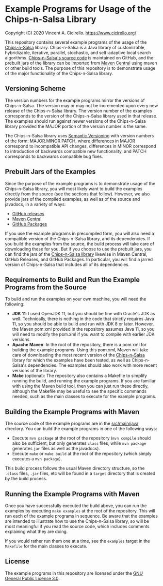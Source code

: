 # Example Programs for Usage of the Chips-n-Salsa Library

Copyright (C) 2020 Vincent A. Cicirello. https://www.cicirello.org/

This repository contains several example programs of the usage of the [Chips-n-Salsa](https://chips-n-salsa.cicirello.org) 
library. Chips-n-Salsa is a Java library of customizable, hybridizable, iterative, parallel, stochastic, and self-adaptive 
local search algorithms. [Chips-n-Salsa's source code](https://github.com/cicirello/Chips-n-Salsa) is maintained on GitHub,
and the prebuilt jars of the library can be imported from [Maven Central](https://search.maven.org/artifact/org.cicirello/chips-n-salsa) 
using maven or other build tools. The purpose of this repository is to demonstrate usage of the major functionality of the
Chips-n-Salsa library.

## Versioning Scheme

The version numbers for the example programs mirror the versions of
Chips-n-Salsa. The version may or may not be incremented upon every new release
of the Chips-n-Salsa library. The version number of the examples corresponds
to the version of the Chips-n-Salsa library used in that release.
The examples should run against newer versions of the Chips-n-Salsa library
provided the MAJOR portion of the version number is the same.  

The Chips-n-Salsa library uses [Semantic Versioning](https://semver.org/) with 
version numbers of the form: MAJOR.MINOR.PATCH, where differences 
in MAJOR correspond to incompatible API changes, differences in MINOR 
correspond to introduction of backwards compatible new functionality, 
and PATCH corresponds to backwards compatible bug fixes.

## Prebuilt Jars of the Examples

Since the purpose of the example programs is to demonstrate usage of the
Chips-n-Salsa library, you will most likely want to build the examples
directly from the source (see the sections that follow).  However, we
also provide jars of the compiled examples, as well as of the source and javadocs, 
in a variety of ways:
* [GitHub releases](https://github.com/cicirello/chips-n-salsa-examples/releases)
* [Maven Central](https://search.maven.org/artifact/org.cicirello/chips-n-salsa-examples)
* [GitHub Packages](https://github.com/cicirello?tab=packages&repo_name=chips-n-salsa-examples)

If you use the example programs in precompiled form, you will also need
a compatible version of the Chips-n-Salsa library, and its dependencies. If you
build the examples from the source, the build process will take care of downloading these
for you. But if you choose to use the prebuilt jars, you can find the jars
of the [Chips-n-Salsa library](https://github.com/cicirello/Chips-n-Salsa) 
likewise in Maven Central, GitHub Releases, and GitHub Packages.  In particular,
you will find a jarred version of Chips-n-Salsa that includes all of its dependencies.

## Requirements to Build and Run the Example Programs from the Source

To build and run the examples on your own machine, you will need the following:
* __JDK 11__: I used OpenJDK 11, but you should be fine with Oracle's JDK as well. Technically, there is nothing in the code that strictly requires Java 11, so you should be able to build and run with JDK 8 or later. However, the Maven pom.xml provided in the repository assumes Java 11, so you will need to modify the pom.xml if you want to compile with earlier JDK versions. 
* __Apache Maven__: In the root of the repository, there is a pom.xml for building the example programs. Using this pom.xml, Maven will take care of downloading the most recent version of the [Chips-n-Salsa](https://chips-n-salsa.cicirello.org/) library for which the examples have been tested, as well as Chips-n-Salsa's dependencies. The examples should also work with more recent versions of the library.
* __Make__ (optional): The repository also contains a Makefile to simplify running the build, and running the example programs. If you are familiar with using the Maven build tool, then you can just run these directly, although the Makefile may be useful to see the specific commands needed, such as the main classes to execute for the example programs.

## Building the Example Programs with Maven

The source code of the example programs are
in the [src/main/java](src/main/java) directory.  You can build the example 
programs in one of the following ways:
* Execute `mvn package` at the root of the repository (`mvn compile` should also be sufficient, but only generates `class` files, while `mvn package` generates `jar` files as well as the javadocs).
* Execute `make` or `make build` at the root of the repository (which simply executes a `mvn package`). 

This build process follows the usual Maven directory structure, so 
the `.class` files, `.jar` files, etc will be found in a `target` 
directory that is created by the build process.

## Running the Example Programs with Maven

Once you have successfully executed the build above, you can run the 
examples by executing `make examples` at the root of the 
repository. This will run each of the example programs in sequence.
Be aware that the examples are intended to illustrate how to use
the Chips-n-Salsa library, so will be most meaningful if you read the
source code, which includes comments explaining what they are doing.

If you would rather run them one at a time, see the `examples` target
in the `Makefile` for the main classes to execute.

## License

The example programs in this repository are licensed under 
the [GNU General Public License 3.0](https://www.gnu.org/licenses/gpl-3.0.en.html).